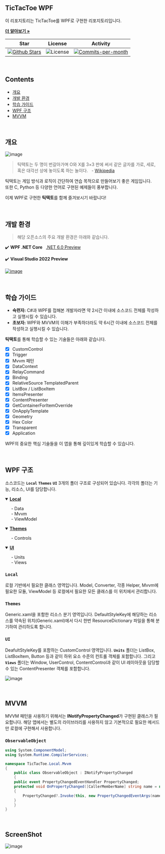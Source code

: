 ## TicTacToe WPF

이 리포지토리는 TicTacToe를 WPF로 구현한 리포지토리입니다. <br />

<a href="https://github.com/devncore/devncore"><strong>더 알아보기 »</strong></a>
 
| Star | License | Activity |
|:----:|:-------:|:--------:|
| <a href="https://github.com/devncore/tictactoe-wpf/stargazers"><img src="https://img.shields.io/github/stars/devncore/tictactoe-wpf" alt="Github Stars"></a> | <img src="https://img.shields.io/github/license/devncore/tictactoe-wpf" alt="License"> | <a href="https://github.com/devncore/tictactoe-wpf/pulse"><img src="https://img.shields.io/github/commit-activity/m/devncore/tictactoe-wpf" alt="Commits-per-month"></a> |

<br />

## Contents
- [개요](#개요)
- [개발 환경](#개발-환경)
- [학습 가이드](#학습-가이드)
- [WPF 구조](#wpf-구조)
- [MVVM](#mvvm)

<br>
  
## 개요
![image](https://user-images.githubusercontent.com/74305823/127083957-5eb3dd2d-d032-4128-9681-d754849b2698.png)

> 틱택토는 두 명이 번갈아가며 O와 X를 3×3 판에 써서 같은 글자를 가로, 세로, 혹은 대각선 상에 놓이도록 하는 놀이다. &nbsp;  - [Wikipedia](https://ko.wikipedia.org/wiki/%ED%8B%B1%ED%83%9D%ED%86%A0)

틱택토는 게임 방식과 로직이 간단하여 연습 목적으로 만들어보기 좋은 게임입니다. <br> 또한 C, Python 등 다양한 언어로 구현된 예제들이 풍부합니다.

이제 WPF로 구현한 **틱택토**를 함께 즐겨보시기 바랍니다!

<br>

## 개발 환경
> 해당 오픈소스의 주요 개발 환경은 아래와 같습니다. 
 
✔️ **WPF .NET Core** &nbsp; [.NET 6.0 Preview](https://dotnet.microsoft.com/download/dotnet/6.0)

✔️ **Visual Studio 2022 Preview**  
<br/>
[![image](https://user-images.githubusercontent.com/52397976/127085632-9af789b0-58bd-4e63-be6c-30f567cf088b.png)](https://devblogs.microsoft.com/visualstudio/visual-studio-2022-preview-1-now-available/)

<br />

## 학습 가이드

- **숙련자:** C#과 WPF를 접해본 개발자라면 약 2시간 이내에 소스코드 전체를 작성하고 실행시킬 수 있습니다.
- **초보자:** WPF와 MVVM의 이해가 부족하더라도 약 6시간 이내에 소스코드 전체를 작성하고 실행시킬 수 있습니다.


**틱택토**를 통해 학습할 수 있는 기술들은 아래와 같습니다.
- [x] CustomControl
- [x] Trigger
- [x] Mvvm 패턴
- [x] DataContext
- [x] RelayCommand
- [x] Binding
- [x] RelativeSource TemplatedParent
- [x] ListBox / ListBoxItem
- [x] ItemsPresenter
- [x] ContentPresenter
- [x] GetContainerForItemOverride
- [x] OnApplyTemplate
- [x] Geometry
- [x] Hex Color
- [x] Transparent
- [x] Application

WPF의 중요한 핵심 기술들을 이 앱을 통해 깊이있게 학습할 수 있습니다.

<br />

## WPF 구조
소스코드는 **`Local`** **`Themes`** **`UI`** 3개의 폴더 구조로 구성되어 있습니다. 각각의 폴더는 기능, 리소스, UI를 담당합니다.

<details open>
  <summary>
	<a href="https://github.com/devncore/tictactoe-wpf#local"><b>Local</b></a>
  </summary>

  &nbsp;&nbsp;&nbsp;&nbsp; - Data  
  &nbsp;&nbsp;&nbsp;&nbsp; - Mvvm  
  &nbsp;&nbsp;&nbsp;&nbsp; - ViewModel  
</details>

<details open>
  <summary>
	<a href="https://github.com/devncore/tictactoe-wpf#themes"><b>Themes</b></a>
  </summary>

  &nbsp;&nbsp;&nbsp;&nbsp; - Controls  
</details>

<details open>
  <summary>
	<a href="https://github.com/devncore/tictactoe-wpf#ui"><b>UI</b></a>
  </summary>

  &nbsp;&nbsp;&nbsp;&nbsp; - Units  
  &nbsp;&nbsp;&nbsp;&nbsp; - Views  
</details>

### `Local`
로컬 기반에서 필요한 클래스 영역입니다. Model, Converter, 각종 Helper, Mvvm에 필요한 모듈, ViewModel 등 로컬에서 필요한 모든 클래스를 이 위치에서 관리합니다.

### `Themes`
Generic.xaml을 포함한 리소스 분기 영역입니다. DefaultStyleKey에 해당하는 리소스를 약속된 위치(Generic.xaml)에서 다시 한번 ResourceDictionary 파일을 통해 분기하여 관리하도록 합니다.

### `UI`
DeafultStyleKey를 포함하는 CustomControl 영역입니다. **`Units`** 폴더는 ListBox, ListBoxItem, Button 등과 같이 하위 요소 수준의 컨트롤 객체를 포함합니다. 그리고 **`Views`** 폴더는 Window, UserControl, ContentControl과 같이 UI 레이아웃을 담당할 수 있는 ContentPresenter 객체를 포함합니다.

![image](https://user-images.githubusercontent.com/74305823/130185299-2ba6eac6-04e6-4bce-9871-d6d173b3d4d2.png)

<br>

## MVVM
MVVM 패턴을 사용하기 위해서는 **INotifyPropertyChanged**가 구현된 클래스가 필요합니다. 해당 앱에서는 별도의 라이브러리를 사용하지 않고 기본적으로 필요한 메서드만 로컬에 구현해서 사용합니다.

### `ObservableObject`
```csharp
using System.ComponentModel;
using System.Runtime.CompilerServices;

namespace TicTacToe.Local.Mvvm
{
    public class ObservableObject : INotifyPropertyChanged
    {
	public event PropertyChangedEventHandler PropertyChanged;
	protected void OnPropertyChanged([CallerMemberName] string name = null)
	{
	    PropertyChanged?.Invoke(this, new PropertyChangedEventArgs(name));
	}
    }
}
```

<br>

## ScreenShot
![image](https://user-images.githubusercontent.com/74305823/130179419-58d5ac1e-b037-4882-9219-525c5bd39f2b.png)
